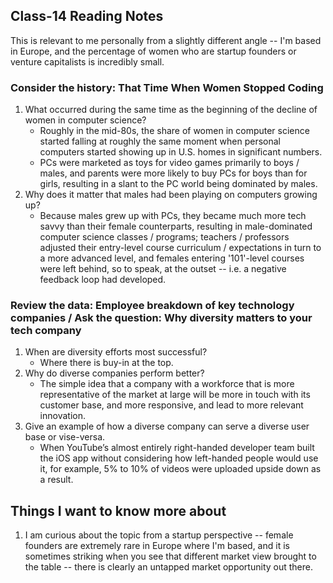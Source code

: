 ## Class-14 Reading Notes
<p>This is relevant to me personally from a slightly different angle -- I'm based in Europe, and the percentage of women who are startup founders or venture capitalists is incredibly small.</p>

### Consider the history: That Time When Women Stopped Coding

1. What occurred during the same time as the beginning of the decline of women in computer science?
    * Roughly in the mid-80s, the share of women in computer science started falling at roughly the same moment when personal computers started showing up in U.S. homes in significant numbers.
    * PCs were marketed as toys for video games primarily to boys / males, and parents were more likely to buy PCs for boys than for girls, resulting in a slant to the PC world being dominated by males.
2. Why does it matter that males had been playing on computers growing up?
    * Because males grew up with PCs, they became much more tech savvy than their female counterparts, resulting in male-dominated computer science classes / programs; teachers / professors adjusted their entry-level course curriculum / expectations in turn to a more advanced level, and females entering '101'-level courses were left behind, so to speak, at the outset -- i.e. a negative feedback loop had developed.

### Review the data: Employee breakdown of key technology companies / Ask the question: Why diversity matters to your tech company

1. When are diversity efforts most successful?
    * Where there is buy-in at the top.
2. Why do diverse companies perform better?
    * The simple idea that a company with a workforce that is more representative of the market at large will be more in touch with its customer base, and more responsive, and lead to more relevant innovation.
3. Give an example of how a diverse company can serve a diverse user base or vise-versa.
    * When YouTube’s almost entirely right-handed developer team built the iOS app without considering how left-handed people would use it, for example, 5% to 10% of videos were uploaded upside down as a result.

## Things I want to know more about

1. I am curious about the topic from a startup perspective -- female founders are extremely rare in Europe where I'm based, and it is sometimes striking when you see that different market view brought to the table -- there is clearly an untapped market opportunity out there.
